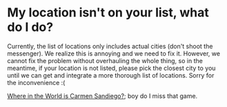 # My location isn't on your list, what do I do?

Currently, the list of locations only includes actual cities (don't shoot the messenger). We realize this is annoying and we need to fix it. However, we cannot fix the problem without overhauling the whole thing, so in the meantime, if your location is not listed, please pick the closest city to you until we can get and integrate a more thorough list of locations. Sorry for the inconvenience :(

[Where in the World is Carmen Sandiego?](http://en.wikipedia.org/wiki/Carmen_Sandiego ""); boy do I miss that game.
